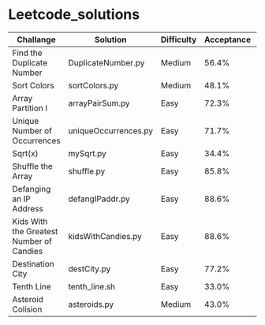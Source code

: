 # Leetcode_solutions

| Challange | Solution  | Difficulty  | Acceptance | Runtime  | Memory  |
| --- | --- | --- | --- | --- | --- |
| Find the Duplicate Number | DuplicateNumber.py  | Medium  | 56.4% | 3204 ms | 16.4 MB |
| Sort Colors | sortColors.py | Medium  |	48.1%  | 28 ms | 14.1 MB |
| Array Partition I | arrayPairSum.py | Easy  | 72.3% | 368 ms  | 16.9 MB |
|Unique Number of Occurrences | uniqueOccurrences.py  | Easy  | 71.7% | 52 ms | 14.3 MB |
| Sqrt(x) | mySqrt.py  | Easy  | 34.4%  | 32 ms | 14.1 MB	|
| Shuffle the Array | shuffle.py |  Easy  | 85.8% | 100 ms  | 14.4 MB |
| Defanging an IP Address | defangIPaddr.py | Easy |  88.6% |  28 ms  | 14.1 MB |
| Kids With the Greatest Number of Candies  | kidsWithCandies.py  | Easy  | 88.6% | 32 ms | 14.1 MB |
| Destination City  | destCity.py | Easy  |	77.2% | 56 ms | 14.1 MB |
| Tenth Line    | tenth_line.sh | Easy  | 33.0% | 4 ms  | 3.6 MB  |
| Asteroid Colision | asteroids.py | Medium | 43.0% | 704 ms | 15.1 MB  |
